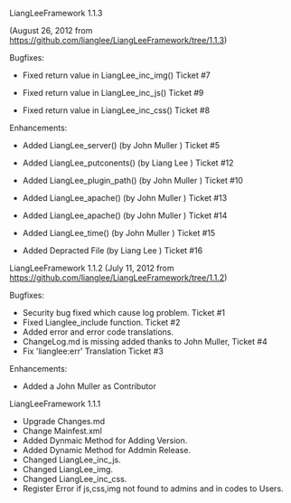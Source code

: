 LiangLeeFramework 1.1.3

(August 26, 2012 from https://github.com/lianglee/LiangLeeFramework/tree/1.1.3)

 Bugfixes:

 * Fixed return value in LiangLee_inc_img() Ticket #7

 * Fixed return value in LiangLee_inc_js() Ticket #9

 * Fixed return value in  LiangLee_inc_css() Ticket #8


 Enhancements:

 * Added LiangLee_server() (by John Muller ) Ticket #5

 * Added LiangLee_putconents() (by Liang Lee ) Ticket #12

 * Added LiangLee_plugin_path() (by John Muller ) Ticket #10

 * Added LiangLee_apache() (by John Muller ) Ticket #13

 * Added LiangLee_apache() (by John Muller ) Ticket #14

 * Added LiangLee_time() (by John Muller ) Ticket #15

 * Added Depracted File (by Liang Lee ) Ticket #16



LiangLeeFramework 1.1.2
(July 11, 2012 from https://github.com/lianglee/LiangLeeFramework/tree/1.1.2)

 Bugfixes:
 * Security bug fixed which cause log problem. Ticket #1
 * Fixed Lianglee_include function. Ticket #2
 * Added error and error code translations.
 * ChangeLog.md is missing added thanks to John Muller, Ticket #4
 * Fix 'lianglee:err' Translation   Ticket #3

 Enhancements:
 * Added a John Muller as Contributor
 


LiangLeeFramework 1.1.1
* Upgrade Changes.md
* Change Mainfest.xml
* Added Dynmaic Method for Adding Version.
* Added Dynamic Method for Addmin Release.
* Changed LiangLee_inc_js.
* Changed LiangLee_img.
* Changed LiangLee_inc_css.
* Register Error if js,css,img not found to admins and in codes to Users.
